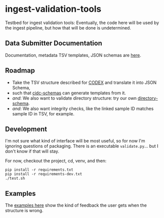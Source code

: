 # ingest-validation-tools
Testbed for ingest validation tools: Eventually, the code here will be used by the ingest pipeline,
but how that will be done is undetermined.

## Data Submitter Documentation

Documentation, metadata TSV templates, JSON schemas are [here](docs).

## Roadmap

- Take the TSV structure described for [CODEX](https://docs.google.com/document/d/1CYYSXPQjwdbvmvZaEcsi_2udvDfGEZrMyh4yFnm4p3M/edit#)
and translate it into JSON Schema,
- such that [cidc-schemas](https://github.com/CIMAC-CIDC/cidc-schemas) can generate templates from it.
- *and*: We also want to validate directory structure: try our own [directory-schema](https://github.com/hubmapconsortium/directory-schema/).
- *and*: We also want integrity checks, like the linked sample ID matches sample ID in TSV, for example.

## Development

I'm not sure what kind of interface will be most useful,
so for now I'm ignoring questions of packaging.
There is an executable `validate.py`... but I don't know if that will stay.

For now, checkout the project, cd, venv, and then:
```
pip install -r requirements.txt
pip install -r requirements-dev.txt
./test.sh
```

## Examples

The [examples here](tests/fixtures) show the kind of feedback the user gets when the structure is wrong.
